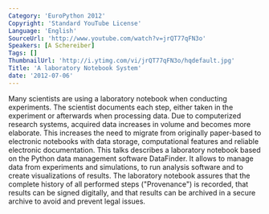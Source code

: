 ```yaml
---
Category: 'EuroPython 2012'
Copyright: 'Standard YouTube License'
Language: 'English'
SourceUrl: 'http://www.youtube.com/watch?v=jrQT77qFN3o'
Speakers: [A Schereiber]
Tags: []
ThumbnailUrl: 'http://i.ytimg.com/vi/jrQT77qFN3o/hqdefault.jpg'
Title: 'A laboratory Notebook System'
date: '2012-07-06'
---
```

Many scientists are using a laboratory notebook when conducting experiments.
The scientist documents each step, either taken in the experiment or
afterwards when processing data. Due to computerized research systems,
acquired data increases in volume and becomes more elaborate. This increases
the need to migrate from originally paper-based to electronic notebooks with
data storage, computational features and reliable electronic documentation.
This talks describes a laboratory notebook based on the Python data management
software DataFinder. It allows to manage data from experiments and
simulations, to run analysis software and to create visualizations of results.
The laboratory notebook assures that the complete history of all performed
steps ("Provenance") is recorded, that results can be signed digitally, and
that results can be archived in a secure archive to avoid and prevent legal
issues.

